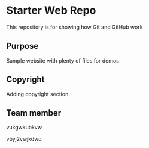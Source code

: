 # Starter Web Repo

This repository is for showing how Git and GitHub work

## Purpose

Sample website with plenty of files for demos

## Copyright

Adding copyright section

## Team member
vukgwkubkvw

vbyj2vwjkdwq
